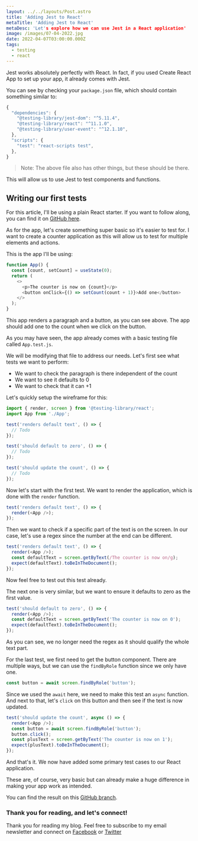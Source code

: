 ```yaml
---
layout: ../../layouts/Post.astro
title: 'Adding Jest to React'
metaTitle: 'Adding Jest to React'
metaDesc: 'Let's explore how we can use Jest in a React application'
image: /images/07-04-2022.jpg
date: 2022-04-07T03:00:00.000Z
tags:
  - testing
  - react
---
```


Jest works absolutely perfectly with React. In fact, if you used Create React App to set up your app, it already comes with Jest.

You can see by checking your `package.json` file, which should contain something similar to:

```js
{
  "dependencies": {
    "@testing-library/jest-dom": "^5.11.4",
    "@testing-library/react": "^11.1.0",
    "@testing-library/user-event": "^12.1.10",
  },
  "scripts": {
    "test": "react-scripts test",
  },
}
```

> Note: The above file also has other things, but these should be there.

This will allow us to use Jest to test components and functions.

## Writing our first tests

For this article, I'll be using a plain React starter. If you want to follow along, you can find it on [GitHub here](https://github.com/rebelchris/React-starter).

As for the app, let's create something super basic so it's easier to test for.
I want to create a counter application as this will allow us to test for multiple elements and actions.

This is the app I'll be using:

```js
function App() {
  const [count, setCount] = useState(0);
  return (
    <>
      <p>The counter is now on {count}</p>
      <button onClick={() => setCount(count + 1)}>Add one</button>
    </>
  );
}
```

This app renders a paragraph and a button, as you can see above. The app should add one to the count when we click on the button.

As you may have seen, the app already comes with a basic testing file called `App.test.js`.

We will be modifying that file to address our needs.
Let's first see what tests we want to perform:

- We want to check the paragraph is there independent of the count
- We want to see it defaults to 0
- We want to check that it can +1

Let's quickly setup the wireframe for this:

```js
import { render, screen } from '@testing-library/react';
import App from './App';

test('renders default text', () => {
  // Todo
});

test('should default to zero', () => {
  // Todo
});

test('should update the count', () => {
  // Todo
});
```

Now let's start with the first test. We want to render the application, which is done with the `render` function.

```js
test('renders default text', () => {
  render(<App />);
});
```

Then we want to check if a specific part of the text is on the screen.
In our case, let's use a regex since the number at the end can be different.

```js
test('renders default text', () => {
  render(<App />);
  const defaultText = screen.getByText(/The counter is now on/g);
  expect(defaultText).toBeInTheDocument();
});
```

Now feel free to test out this test already.

The next one is very similar, but we want to ensure it defaults to zero as the first value.

```js
test('should default to zero', () => {
  render(<App />);
  const defaultText = screen.getByText('The counter is now on 0');
  expect(defaultText).toBeInTheDocument();
});
```

As you can see, we no longer need the regex as it should qualify the whole text part.

For the last test, we first need to get the button component. There are multiple ways, but we can use the `findByRole` function since we only have one.

```js
const button = await screen.findByRole('button');
```

Since we used the `await` here, we need to make this test an `async` function.
And next to that, let's `click` on this button and then see if the text is now updated.

```js
test('should update the count', async () => {
  render(<App />);
  const button = await screen.findByRole('button');
  button.click();
  const plusText = screen.getByText('The counter is now on 1');
  expect(plusText).toBeInTheDocument();
});
```

And that's it. We now have added some primary test cases to our React application.

These are, of course, very basic but can already make a huge difference in making your app work as intended.

You can find the result on this [GitHub branch](https://github.com/rebelchris/React-starter/tree/jest).

### Thank you for reading, and let's connect!

Thank you for reading my blog. Feel free to subscribe to my email newsletter and connect on [Facebook](https://www.facebook.com/DailyDevTipsBlog) or [Twitter](https://twitter.com/DailyDevTips1)
